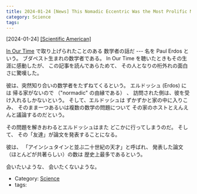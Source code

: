 ```yaml
---
title: 2024-01-24 [News] This Nomadic Eccentric Was the Most Prolific Mathematician in History ---In Our Time にでてきた「めっちゃ楽しそうな」（そして「めっちゃ迷惑そうな」）数学者の話だ
category: Science
tags: 
---
```


[2024-01-24] [[Scientific American]](https://www.scientificamerican.com/article/this-nomadic-eccentric-was-the-most-prolific-mathematician-in-history/?utm_source=pocket_saves)  
 
[In Our Time](https://www.bbc.co.uk/programmes/m001jc68) で取り上げられたことのある
数学者の話だ ---
名を Paul Erdos という。
ブダペスト生まれの数学者である。
In Our Time を聴いたときもその生涯に感動したが、
この記事を読んであらためて、
その人となりの桁外れの面白さに驚嘆した。

 彼は、突然知り合いの数学者をたずねてくるという。
エルドッシュ (Erdos) には
帰る家がないので （"normadic" の由縁である） 、
訪問された側は、彼を受け入れるしかないという。
そして、エルドッシュは
ずかずかと家の中に入りこみ、
そのまま一つあるいは複数の数学の問題について
その家のホストとえんえんと議論するのだという。

 その問題を解きおわるとエルドッシュはまた
どこかに行ってしまうのだ。
そして、
その「友達」が論文を発表することになる。

 彼は、
「アインシュタインと並ぶ二十世紀の天才」と呼ばれ、
発表した論文（ほとんどが共著らしい）の数は
歴史上最多であるという。

 会いたいような、
会いたくないような。

- Category: [Science](https://merapano.github.io/categories.html#Science)
- tags: 

